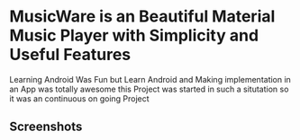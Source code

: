 # <b>MusicWare is an Beautiful Material Music Player with Simplicity and Useful Features </font></b>

Learning Android Was Fun but Learn Android and Making implementation in an App was totally awesome this Project was started in such a situtation so it was an continuous on going Project 


## Screenshots
